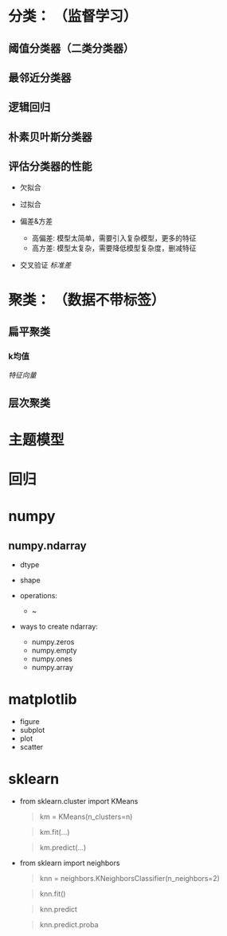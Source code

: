 # 分类： （监督学习）
  ## 阈值分类器（二类分类器）
  ## 最邻近分类器
  ## 逻辑回归
  ## 朴素贝叶斯分类器

  ## 评估分类器的性能
  * 欠拟合 
  * 过拟合
  * 偏差&方差
    * 高偏差:    模型太简单，需要引入复杂模型，更多的特征
    * 高方差:    模型太复杂，需要降低模型复杂度，删减特征

  * 交叉验证
    *标准差*

# 聚类： （数据不带标签）
## 扁平聚类
### k均值
*特征向量* 
## 层次聚类

# 主题模型


# 回归




# numpy
## numpy.ndarray
  - dtype
  - shape
  - operations:
    * ~
    
  - ways to create ndarray:
    * numpy.zeros
    * numpy.empty
    * numpy.ones
    * numpy.array

# matplotlib
  * figure
  * subplot
  * plot
  * scatter
  
# sklearn
  * from sklearn.cluster import KMeans
    > km = KMeans(n_clusters=n)
  
    > km.fit(...)
    
    > km.predict(...)
    
  * from sklearn import neighbors
    > knn = neighbors.KNeighborsClassifier(n_neighbors=2)
    
    > knn.fit()
    
    > knn.predict
    
    > knn.predict.proba
